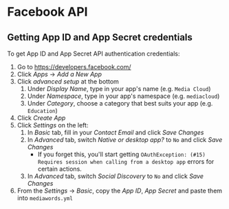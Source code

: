 # Facebook API

## Getting App ID and App Secret credentials

To get App ID and App Secret API authentication credentials:

1. Go to <https://developers.facebook.com/>
2. Click *Apps* -> *Add a New App*
3. Click *advanced setup* at the bottom
    1. Under *Display Name*, type in your app's name (e.g. `Media Cloud`)
    2. Under *Namespace*, type in your app's namespace (e.g. `mediacloud`)
    3. Under *Category*, choose a category that best suits your app (e.g. `Education`)
4. Click *Create App*
5. Click *Settings* on the left:
    1. In *Basic* tab, fill in your *Contact Email* and click *Save Changes*
    2. In *Advanced* tab, switch *Native or desktop app?* to `No` and click *Save Changes*
        * If you forget this, you'll start getting `OAuthException: (#15) Requires session when calling from a desktop app` errors for certain actions.
    3. In *Advanced* tab, switch *Social Discovery* to `No` and click *Save Changes*
6. From the *Settings* -> *Basic*, copy the *App ID*, *App Secret* and paste them into `mediawords.yml`

